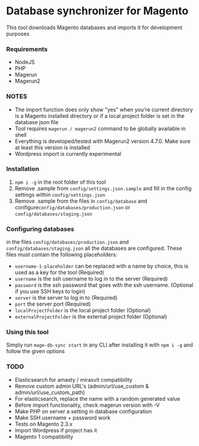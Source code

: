 # Database synchronizer for Magento
This tool downloads Magento databases and imports it for development purposes

### Requirements
- NodeJS
- PHP
- Magerun
- Magerun2

### NOTES
- The import function does only show "yes" when you're current directory is a Magento installed directory or if a local project folder is set in the database json file
- Tool requires `magerun / magerun2` command to be globally available in shell
- Everything is developed/tested with Magerun2 version 4.7.0. Make sure at least this version is installed
- Wordpress import is currently experimental

### Installation
1. `npm i -g` in the root folder of this tool
2. Remove .sample from `config/settings.json.sample` and fill in the config settings within `config/settings.json`
3. Remove .sample from the files in `config/database` and configure`config/databases/production.json` or `config/databases/staging.json`

### Configuring databases
in the files `config/databases/production.json` and `config/databases/staging.json` all the databases are configured. These files must contain the following placeholders:

- `username-1-placeholder` can be replaced with a name by choice, this is used as a key for the tool (Required)
- `username` is the ssh username to log in to the server (Required)
- `password` is the ssh password that goes with the ssh username. (Optional if you use SSH keys to login)
- `server` is the server to log in to (Required)
- `port` the server port (Required)
- `localProjectFolder` is the local project folder (Optional)
- `externalProjectFolder` is the external project folder (Optional)

### Using this tool
Simply run `mage-db-sync start` in any CLI after installing it with `npm i -g` and follow the given options

### TODO
- Elasticsearch for amasty / mirasvit compatibility
- Remove custom admin URL's (admin/url/use_custom & admin/url/use_custom_path)
- For elasticsearch, replace the name with a random generated value
- Before import functionality, check magerun version with -V 
- Make PHP on server a setting in database configuration 
- Make SSH username + password work
- Tests on Magento 2.3.x
- Import Wordpress if project has it
- Magento 1 compatibility
